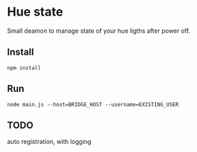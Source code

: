 # Hue state
Small deamon to manage state of your hue ligths after power off.

## Install
```
npm install
```

## Run
```
node main.js --host=BRIDGE_HOST --username=EXISTING_USER
```

## TODO
auto registration, with logging
